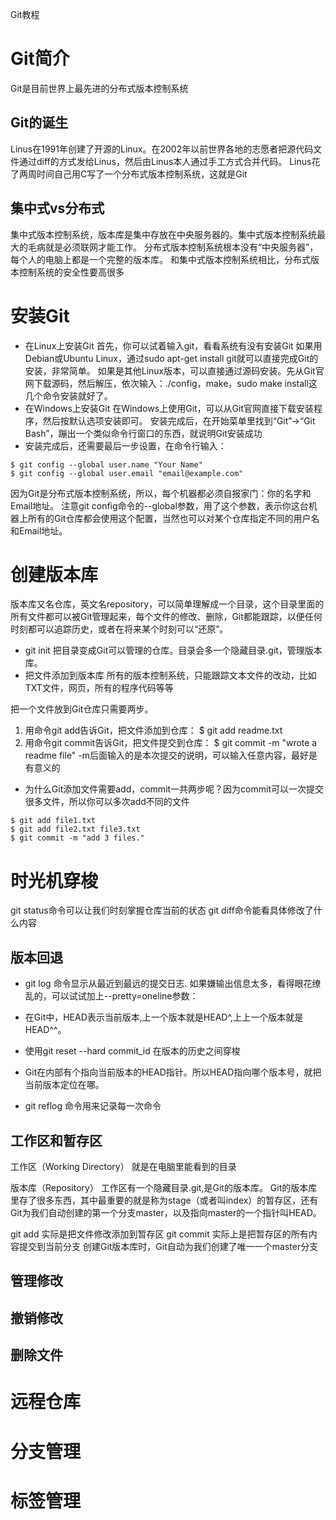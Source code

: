 Git教程
# Git简介
Git是目前世界上最先进的分布式版本控制系统
## Git的诞生
Linus在1991年创建了开源的Linux。在2002年以前世界各地的志愿者把源代码文件通过diff的方式发给Linus，然后由Linus本人通过手工方式合并代码。
Linus花了两周时间自己用C写了一个分布式版本控制系统，这就是Git

## 集中式vs分布式
集中式版本控制系统，版本库是集中存放在中央服务器的。集中式版本控制系统最大的毛病就是必须联网才能工作。
分布式版本控制系统根本没有“中央服务器”，每个人的电脑上都是一个完整的版本库。
和集中式版本控制系统相比，分布式版本控制系统的安全性要高很多

# 安装Git
* 在Linux上安装Git
首先，你可以试着输入git，看看系统有没有安装Git
如果用Debian或Ubuntu Linux，通过sudo apt-get install git就可以直接完成Git的安装，非常简单。
如果是其他Linux版本，可以直接通过源码安装。先从Git官网下载源码，然后解压，依次输入：./config，make，sudo make install这几个命令安装就好了。
* 在Windows上安装Git
在Windows上使用Git，可以从Git官网直接下载安装程序，然后按默认选项安装即可。
安装完成后，在开始菜单里找到“Git”->“Git Bash”，蹦出一个类似命令行窗口的东西，就说明Git安装成功
* 安装完成后，还需要最后一步设置，在命令行输入：
```
$ git config --global user.name "Your Name"
$ git config --global user.email "email@example.com"
```
因为Git是分布式版本控制系统，所以，每个机器都必须自报家门：你的名字和Email地址。
注意git config命令的--global参数，用了这个参数，表示你这台机器上所有的Git仓库都会使用这个配置，当然也可以对某个仓库指定不同的用户名和Email地址。

# 创建版本库
版本库又名仓库，英文名repository，可以简单理解成一个目录，这个目录里面的所有文件都可以被Git管理起来，每个文件的修改、删除，Git都能跟踪，以便任何时刻都可以追踪历史，或者在将来某个时刻可以“还原”。

* git init 把目录变成Git可以管理的仓库。目录会多一个隐藏目录.git，管理版本库。
* 把文件添加到版本库
所有的版本控制系统，只能跟踪文本文件的改动，比如TXT文件，网页，所有的程序代码等等

把一个文件放到Git仓库只需要两步。
1. 用命令git add告诉Git，把文件添加到仓库：
\$ git add readme.txt
2. 用命令git commit告诉Git，把文件提交到仓库：
\$ git commit -m "wrote a readme file"
-m后面输入的是本次提交的说明，可以输入任意内容，最好是有意义的
* 为什么Git添加文件需要add，commit一共两步呢？因为commit可以一次提交很多文件，所以你可以多次add不同的文件
```
$ git add file1.txt
$ git add file2.txt file3.txt
$ git commit -m "add 3 files."
```

# 时光机穿梭
git status命令可以让我们时刻掌握仓库当前的状态
git diff命令能看具体修改了什么内容

## 版本回退
* git log 命令显示从最近到最远的提交日志.
如果嫌输出信息太多，看得眼花缭乱的，可以试试加上--pretty=oneline参数：

* 在Git中，HEAD表示当前版本,上一个版本就是HEAD\^,上上一个版本就是HEAD\^^。

* 使用git reset --hard commit_id 在版本的历史之间穿梭

* Git在内部有个指向当前版本的HEAD指针。所以HEAD指向哪个版本号，就把当前版本定位在哪。

* git reflog 命令用来记录每一次命令

## 工作区和暂存区
工作区（Working Directory）
就是在电脑里能看到的目录

版本库（Repository）
工作区有一个隐藏目录.git,是Git的版本库。
Git的版本库里存了很多东西，其中最重要的就是称为stage（或者叫index）的暂存区，还有Git为我们自动创建的第一个分支master，以及指向master的一个指针叫HEAD。

git add 实际是把文件修改添加到暂存区
git commit 实际上是把暂存区的所有内容提交到当前分支
创建Git版本库时，Git自动为我们创建了唯一一个master分支

## 管理修改

## 撤销修改

## 删除文件

# 远程仓库

# 分支管理

# 标签管理